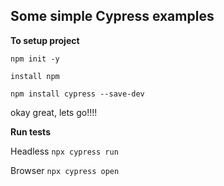 ## Some simple Cypress examples

**To setup project**

``` npm init -y ```

``` install npm ```

 ``` npm install cypress --save-dev ```

okay great, lets go!!!!

**Run tests**

Headless
 ``` npx cypress run ```
 
 Browser
 ``` npx cypress open ```
